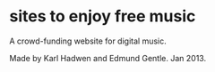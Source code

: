 sites to enjoy free music
==========

A crowd-funding website for digital music.

Made by Karl Hadwen and Edmund Gentle. Jan 2013.
